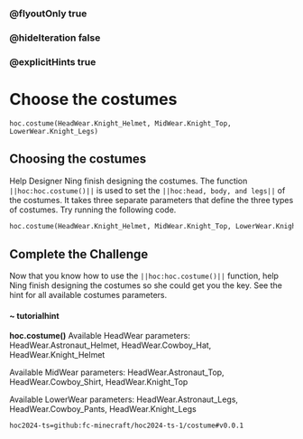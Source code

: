 ### @flyoutOnly true
### @hideIteration false
### @explicitHints true

# Choose the costumes

```python-template
hoc.costume(HeadWear.Knight_Helmet, MidWear.Knight_Top, LowerWear.Knight_Legs)
```

## Choosing the costumes
Help Designer Ning finish designing the costumes. The function ``||hoc:hoc.costume()||`` is used to set the ``||hoc:head, body, and legs||`` of the costumes. It takes three separate parameters that define the three types of costumes. Try running the following code. 

```python
hoc.costume(HeadWear.Knight_Helmet, MidWear.Knight_Top, LowerWear.Knight_Legs)
```

## Complete the Challenge 
Now that you know how to use the ``||hoc:hoc.costume()||`` function, help Ning finish designing the costumes so she could get you the key. See the hint for all available costumes parameters.

#### ~ tutorialhint
**hoc.costume()**
Available HeadWear parameters:
HeadWear.Astronaut_Helmet, HeadWear.Cowboy_Hat, HeadWear.Knight_Helmet

Available MidWear parameters:
HeadWear.Astronaut_Top, HeadWear.Cowboy_Shirt, HeadWear.Knight_Top

Available LowerWear parameters:
HeadWear.Astronaut_Legs, HeadWear.Cowboy_Pants, HeadWear.Knight_Legs




```package
hoc2024-ts=github:fc-minecraft/hoc2024-ts-1/costume#v0.0.1
```